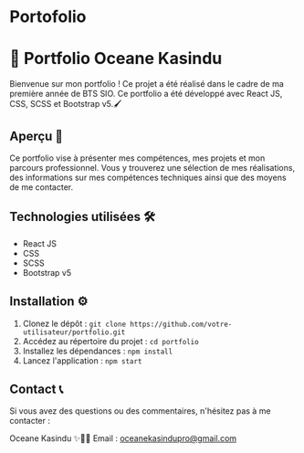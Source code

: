 # Portofolio

# 🚀 Portfolio Oceane Kasindu

Bienvenue sur mon portfolio  ! Ce projet a été réalisé dans le cadre de ma première année de BTS SIO. Ce portfolio a été développé avec React JS, CSS, SCSS et Bootstrap v5.🖌️

## Aperçu 👀

Ce portfolio vise à présenter mes compétences, mes projets et mon parcours professionnel. Vous y trouverez une sélection de mes réalisations, des informations sur mes compétences techniques ainsi que des moyens de me contacter.

## Technologies utilisées 🛠️

- React JS
- CSS
- SCSS
- Bootstrap v5

## Installation ⚙️

1. Clonez le dépôt : `git clone https://github.com/votre-utilisateur/portfolio.git`
2. Accédez au répertoire du projet : `cd portfolio`
3. Installez les dépendances : `npm install`
4. Lancez l'application : `npm start`

## Contact 📞

Si vous avez des questions ou des commentaires, n'hésitez pas à me contacter :

Oceane Kasindu ✨👋🏿
Email : oceanekasindupro@gmail.com

